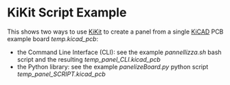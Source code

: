 # KiKit Script Example

This shows two ways to use [KiKit](https://github.com/yaqwsx/KiKit) to create a panel from a single [KiCAD](https://kicad.org/) PCB example board *temp.kicad_pcb*:
- the Command Line Interface (CLI): see the example *pannellizza.sh* bash script and the resulting *temp_panel_CLI.kicad_pcb*
- the Python library: see the example *panelizeBoard.py* python script *temp_panel_SCRIPT.kicad_pcb*
